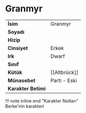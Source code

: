 # Granmyr   
|  |  |  
|---|---|  
| **İsim** | Granmyr |  
| **Soyadı** |  |  
| **Hizip** |  |  
| **Cinsiyet** | Erkek |  
| **Irk** | Dwarf |  
| **Sınıf** |  |  
| **Kütük** | [[Altbrück]] |  
| **Münasebet** | Parti - Eski |  
| **Karakter Betimi** |  |  
  
  
!!! note inline end "Karakter Notları"  
	Berke'nin karakteri  